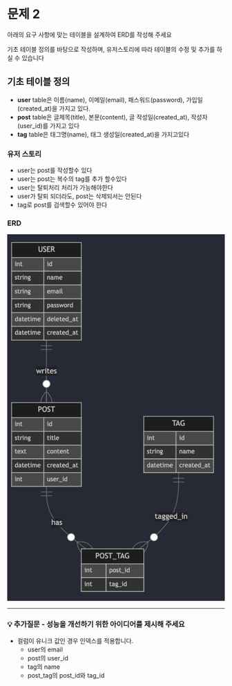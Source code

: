 # 문제 2

아래의 요구 사항에 맞는 테이블을 설계하여 ERD를 작성해 주세요

기초 테이블 정의를 바탕으로 작성하며,
유저스토리에 따라 테이블의 수정 및 추가를 하실 수 있습니다

## 기초 테이블 정의

-   **user** table은 이름(name), 이메일(email), 패스워드(password), 가입일(created_at)을 가지고 있다.
-   **post** table은 글제목(title), 본문(content), 글 작성일(created_at), 작성자(user_id)를 가지고 있다
-   **tag** table은 태그명(name), 태그 생성일(created_at)을 가지고있다

### 유저 스토리

-   user는 post를 작성할수 있다
-   user는 post는 복수의 tag를 추가 할수있다
-   user는 탈퇴처리 처리가 가능해야한다
-   user가 탈퇴 되더라도, post는 삭제되서는 안된다
-   tag로 post를 검색할수 있어야 한다

### ERD

![image](ERD.png)

---

### 💡 추가질문 - 성능을 개선하기 위한 아이디어를 제시해 주세요

-   컬럼이 유니크 값인 경우 인덱스를 적용합니다.
    -   user의 email
    -   post의 user_id
    -   tag의 name
    -   post_tag의 post_id와 tag_id
